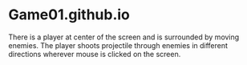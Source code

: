 # Game01.github.io
There is a player at center of the screen and is surrounded by moving enemies. The player shoots projectile through enemies in different directions wherever mouse is clicked on the screen.
